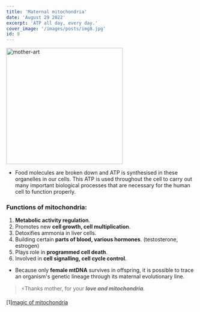 ```yaml
---
title: 'Maternal mitochondria'
date: 'August 29 2022'
excerpt: 'ATP all day, every day.'
cover_image: '/images/posts/img8.jpg'
id: 8
---
```


<img src='/images/posts/img8.jpg' width='310' alt='mother-art' />

- Food molecules are broken down and ATP is synthesised in these organelles in our cells. This ATP is used throughout the cell to carry out many important biological processes that are necessary for the human cell to function properly.

### Functions of mitochondria:

1. **Metabolic activity regulation**.
2. Promotes new **cell growth, cell multiplication**.
3. Detoxifies ammonia in liver cells.
4. Building certain **parts of blood, various hormones**. (testosterone, estrogen)
5. Plays role in **programmed cell death**.
6. Involved in **cell signalling, cell cycle control**.

- Because only **female mtDNA** survives in offspring, it is possible to trace an organism's genetic lineage through its maternal evolutionary line.

> ⚡Thanks mother, for your **_love and mitochondria_**.

[1][magic of mitochondria](https://biobeat.nigms.nih.gov/2020/05/the-maternal-magic-of-mitochondria/)
